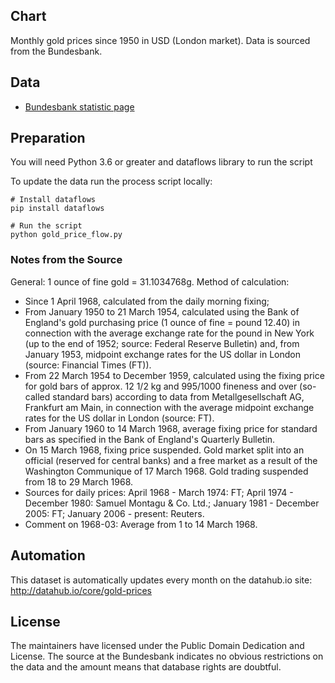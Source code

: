 ## Chart 

<LineChart 
    title="Gold prices"  
    xAxis="Date"
    yAxis="Price" 
    data="data/annual.csv"
/>

Monthly gold prices since 1950 in USD (London market). Data is sourced from the Bundesbank.

## Data

* [Bundesbank statistic page](http://www.bundesbank.de/Navigation/EN/Statistics/Time_series_databases/Macro_economic_time_series/macro_economic_time_series_node.html?anker=AUSSENWIRTSCHAFTDEV)

## Preparation

You will need Python 3.6 or greater and dataflows library to run the script

To update the data run the process script locally:

```
# Install dataflows
pip install dataflows

# Run the script
python gold_price_flow.py
```

### Notes from the Source

General: 1 ounce of fine gold = 31.1034768g. Method of calculation:

* Since 1 April 1968, calculated from the daily morning fixing;
* From January 1950 to 21 March 1954, calculated using the Bank of England's gold purchasing price (1 ounce of fine = pound 12.40) in connection with the average exchange rate for the pound in New York (up to the end of 1952; source: Federal Reserve Bulletin) and, from January 1953, midpoint exchange rates for the US dollar in London (source: Financial Times (FT)).
* From 22 March 1954 to December 1959, calculated using the fixing price for gold bars of approx. 12 1/2 kg and 995/1000 fineness and over (so-called standard bars) according to data from Metallgesellschaft AG, Frankfurt am Main, in connection with the average midpoint exchange rates for the US dollar in London (source: FT).
* From January 1960 to 14 March 1968, average fixing price for standard bars as specified in the Bank of England's Quarterly Bulletin.
* On 15 March 1968, fixing price suspended. Gold market split into an official (reserved for central banks) and a free market as a result of the Washington Communique of 17 March 1968. Gold trading suspended from 18 to 29 March 1968.
* Sources for daily prices: April 1968 - March 1974: FT; April 1974 - December 1980: Samuel Montagu & Co. Ltd.; January 1981 - December 2005: FT; January 2006 - present: Reuters.
* Comment on 1968-03: Average from 1 to 14 March 1968.

## Automation

This dataset is automatically updates every month on the datahub.io site: http://datahub.io/core/gold-prices

## License

The maintainers have licensed under the Public Domain Dedication and License. The source at the Bundesbank indicates no obvious restrictions on the data and the amount means that database rights are doubtful.

